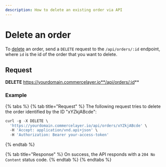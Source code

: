 ```yaml
---
description: How to delete an existing order via API
---
```


# Delete an order

To <a href="https://docs.commercelayer.io/developers/deleting-resources" target="_blank">delete</a> an order, send a `DELETE` request to the `/api/orders/:id` endpoint, where `id` is the id of the order that you want to delete.

## Request

**DELETE** https://yourdomain.commercelayer.io**/api/orders/:id**

### Example

{% tabs %}
{% tab title="Request" %}
The following request tries to delete the order identified by the ID "xYZkjABcde":

```javascript
curl -g -X DELETE \
  'https://yourdomain.commercelayer.io/api/orders/xYZkjABcde' \
  -H 'Accept: application/vnd.api+json' \
  -H 'Authorization: Bearer your-access-token'
```
{% endtab %}

{% tab title="Response" %}
On success, the API responds with a `204 No Content` status code.
{% endtab %}
{% endtabs %}


